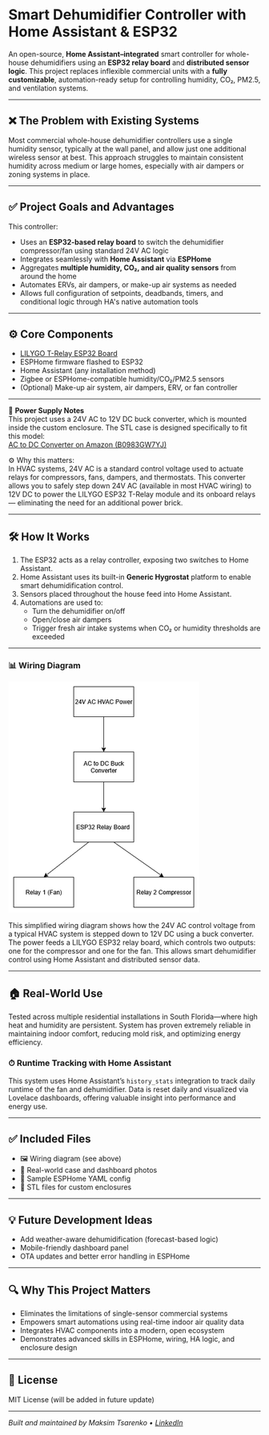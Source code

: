 # Smart Dehumidifier Controller with Home Assistant & ESP32

An open-source, **Home Assistant–integrated** smart controller for whole-house dehumidifiers using an **ESP32 relay board** and **distributed sensor logic**. This project replaces inflexible commercial units with a **fully customizable**, automation-ready setup for controlling humidity, CO₂, PM2.5, and ventilation systems.

---

## ❌ The Problem with Existing Systems

Most commercial whole-house dehumidifier controllers use a single humidity sensor, typically at the wall panel, and allow just one additional wireless sensor at best. This approach struggles to maintain consistent humidity across medium or large homes, especially with air dampers or zoning systems in place.

---

## ✅ Project Goals and Advantages

This controller:
- Uses an **ESP32-based relay board** to switch the dehumidifier compressor/fan using standard 24V AC logic
- Integrates seamlessly with **Home Assistant** via **ESPHome**
- Aggregates **multiple humidity, CO₂, and air quality sensors** from around the home
- Automates ERVs, air dampers, or make-up air systems as needed
- Allows full configuration of setpoints, deadbands, timers, and conditional logic through HA's native automation tools

---

## ⚙️ Core Components

- [LILYGO T-Relay ESP32 Board](https://www.lilygo.cc/products/t-relay)
- ESPHome firmware flashed to ESP32
- Home Assistant (any installation method)
- Zigbee or ESPHome-compatible humidity/CO₂/PM2.5 sensors
- (Optional) Make-up air system, air dampers, ERV, or fan controller

---

🔌 **Power Supply Notes**  
This project uses a 24V AC to 12V DC buck converter, which is mounted inside the custom enclosure. The STL case is designed specifically to fit this model:  
[AC to DC Converter on Amazon (B0983GW7YJ)](https://www.amazon.com/dp/B0983GW7YJ)

⚙️ Why this matters:  
In HVAC systems, 24V AC is a standard control voltage used to actuate relays for compressors, fans, dampers, and thermostats. This converter allows you to safely step down 24V AC (available in most HVAC wiring) to 12V DC to power the LILYGO ESP32 T-Relay module and its onboard relays — eliminating the need for an additional power brick.

---

## 🛠 How It Works

1. The ESP32 acts as a relay controller, exposing two switches to Home Assistant.
2. Home Assistant uses its built-in **Generic Hygrostat** platform to enable smart dehumidification control.
3. Sensors placed throughout the house feed into Home Assistant.
4. Automations are used to:
   - Turn the dehumidifier on/off
   - Open/close air dampers
   - Trigger fresh air intake systems when CO₂ or humidity thresholds are exceeded

---

### 📊 Wiring Diagram

![Wiring Diagram](docs/Wiring%20Diagram.png)

This simplified wiring diagram shows how the 24V AC control voltage from a typical HVAC system is stepped down to 12V DC using a buck converter. The power feeds a LILYGO ESP32 relay board, which controls two outputs: one for the compressor and one for the fan. This allows smart dehumidifier control using Home Assistant and distributed sensor data.

---

## 🏠 Real-World Use

Tested across multiple residential installations in South Florida—where high heat and humidity are persistent. System has proven extremely reliable in maintaining indoor comfort, reducing mold risk, and optimizing energy efficiency.

### ⏱ Runtime Tracking with Home Assistant

This system uses Home Assistant’s `history_stats` integration to track daily runtime of the fan and dehumidifier. Data is reset daily and visualized via Lovelace dashboards, offering valuable insight into performance and energy use.

---

## ✅ Included Files

- 🖼️ Wiring diagram (see above)
- 📸 Real-world case and dashboard photos
- 🧩 Sample ESPHome YAML config
- 🧱 STL files for custom enclosures

---

## 💡 Future Development Ideas

- Add weather-aware dehumidification (forecast-based logic)
- Mobile-friendly dashboard panel
- OTA updates and better error handling in ESPHome

---

## 🔍 Why This Project Matters

- Eliminates the limitations of single-sensor commercial systems
- Empowers smart automations using real-time indoor air quality data
- Integrates HVAC components into a modern, open ecosystem
- Demonstrates advanced skills in ESPHome, wiring, HA logic, and enclosure design

---

## 📜 License

MIT License (will be added in future update)

---

*Built and maintained by Maksim Tsarenko • [LinkedIn](https://www.linkedin.com/in/maksim-tsarenko/)*
